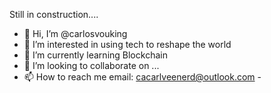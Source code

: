 Still in construction....

- 👋 Hi, I’m @carlosvouking
- 👀 I’m interested in using tech to reshape the world
- 🌱 I’m currently learning Blockchain
- 💞️ I’m looking to collaborate on ...
- 📫 How to reach me email: cacarlveenerd@outlook.com - 

<!---
carlosvouking/carlosvouking is a ✨ special ✨ repository because its `README.md` (this file) appears on your GitHub profile.
You can click the Preview link to take a look at your changes.
--->
